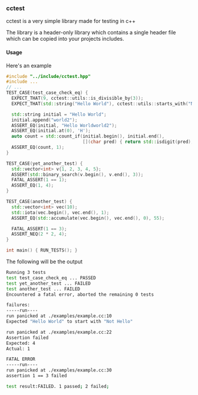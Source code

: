 ### cctest
cctest is a very simple library made for testing in c++

The library is a header-only library which contains a single header file which can be copied into your projects includes.

#### Usage
Here's an example
```cc
#include "../include/cctest.hpp"
#include ...
// ... 
TEST_CASE(test_case_check_eq) {
  EXPECT_THAT(9, cctest::utils::is_divisible_by(3));
  EXPECT_THAT(std::string("Hello World"), cctest::utils::starts_with("Not Hello"));

  std::string initial = "Hello World";
  initial.append("world2");
  ASSERT_EQ(initial, "Hello Worldworld2");
  ASSERT_EQ(initial.at(0), 'H');
  auto count = std::count_if(initial.begin(), initial.end(),
                             [](char pred) { return std::isdigit(pred); });
  ASSERT_EQ(count, 1);
}

TEST_CASE(yet_another_test) {
  std::vector<int> v{1, 2, 3, 4, 5};
  ASSERT(std::binary_search(v.begin(), v.end(), 3));
  FATAL_ASSERT(1 == 1);
  ASSERT_EQ(1, 4);
}

TEST_CASE(another_test) {
  std::vector<int> vec(10);
  std::iota(vec.begin(), vec.end(), 1);
  ASSERT_EQ(std::accumulate(vec.begin(), vec.end(), 0), 55);

  FATAL_ASSERT(1 == 3);
  ASSERT_NEQ(2 * 2, 4);
}

int main() { RUN_TESTS(); }
```

The following will be the output
```sh
Running 3 tests
test test_case_check_eq ... PASSED
test yet_another_test ... FAILED
test another_test ... FAILED
Encountered a fatal error, aborted the remaining 0 tests

failures:
-----run----
run panicked at ./examples/example.cc:10
Expected "Hello World" to start with "Not Hello"

run panicked at ./examples/example.cc:22
Assertion failed
Expected: 4
Actual: 1

FATAL ERROR
-----run----
run panicked at ./examples/example.cc:30
assertion 1 == 3 failed

test result:FAILED. 1 passed; 2 failed;
```